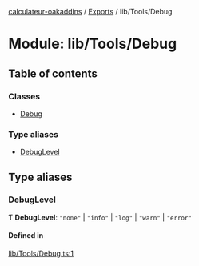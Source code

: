 [calculateur-oakaddins](../README.md) / [Exports](../modules.md) / lib/Tools/Debug

# Module: lib/Tools/Debug

## Table of contents

### Classes

- [Debug](../classes/lib_tools_debug.debug.md)

### Type aliases

- [DebugLevel](lib_tools_debug.md#debuglevel)

## Type aliases

### DebugLevel

Ƭ **DebugLevel**: ``"none"`` \| ``"info"`` \| ``"log"`` \| ``"warn"`` \| ``"error"``

#### Defined in

[lib/Tools/Debug.ts:1](https://github.com/P0ulpy/Configurateur-OakAddins/blob/6c35e95/src/lib/Tools/Debug.ts#L1)

